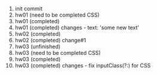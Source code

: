 1. init commit
2. hw01 (need to be completed CSS) 
3. hw01 (completed) 
4. hw01 (completed) changes - text: 'some new text' 
5. hw02 (completed) 
6. hw02 (completed) change#1  
7. hw03 (unfinished) 
8. hw03 (need to be completed CSS) 
9. hw03 (completed) 
10. hw03 (completed) changes - fix inputClass(?:) for CSS
